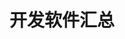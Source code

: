 


# 开发软件汇总

<!-- 
FinalShell
https://mp.weixin.qq.com/s/R1Kjm73lMWO4OZAul8H8zg

Java程序员必备辅助开发神器（2022年版），建议收藏 
https://mp.weixin.qq.com/s/zWrPkMY2qsBB8ZgByDBX5Q

-->
